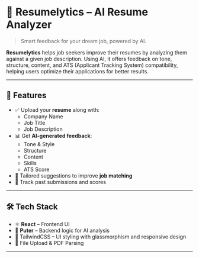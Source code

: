 # 🧠 Resumelytics – AI Resume Analyzer

> Smart feedback for your dream job, powered by AI.

**Resumelytics** helps job seekers improve their resumes by analyzing them against a given job description. Using AI, it offers feedback on tone, structure, content, and ATS (Applicant Tracking System) compatibility, helping users optimize their applications for better results.

---

## 🚀 Features

- ✅ Upload your **resume** along with:
  - Company Name
  - Job Title
  - Job Description
- 📊 Get **AI-generated feedback**:
  - Tone & Style
  - Structure
  - Content
  - Skills
  - ATS Score
- 🧠 Tailored suggestions to improve **job matching**
- 📂 Track past submissions and scores

---

## 🛠 Tech Stack

- ⚛️ **React** – Frontend UI
- 🔗 **Puter** – Backend logic for AI analysis
- 🎨 TailwindCSS – UI styling with glassmorphism and responsive design
- 📁 File Upload & PDF Parsing

---


